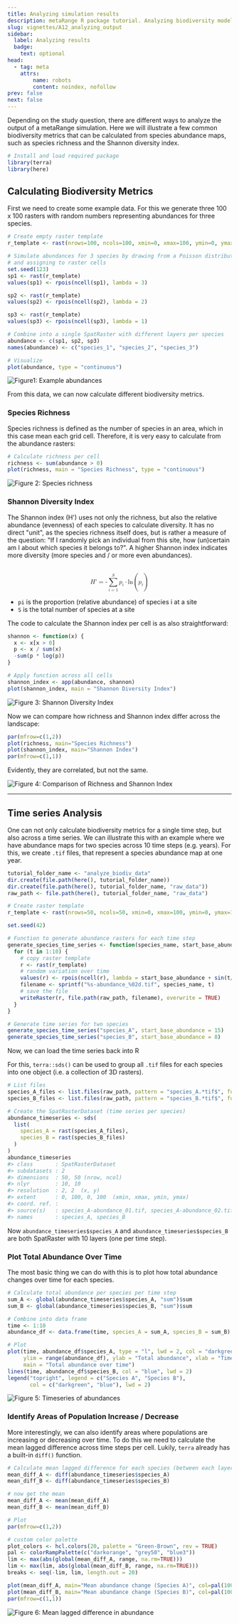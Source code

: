 ```yaml
---
title: Analyzing simulation results
description: metaRange R package tutorial. Analyzing biodiversity model output.
slug: vignettes/A12_analyzing_output
sidebar:
  label: Analyzing results
  badge:
    text: optional
head:
  - tag: meta
    attrs:
        name: robots
        content: noindex, nofollow
prev: false
next: false
---
```



Depending on the study question, there are different ways to analyze the output of a metaRange simulation.
Here we will illustrate a few common biodiversity metrics that can be calculated from species abundance maps, such as species richness and the Shannon diversity index.

``` r
# Install and load required package
library(terra)
library(here)

```

## Calculating Biodiversity Metrics

First we need to create some example data.
For this we generate three 100 x 100 rasters with random numbers representing abundances for three species.
``` r
# Create empty raster template
r_template <- rast(nrows=100, ncols=100, xmin=0, xmax=100, ymin=0, ymax=100)

# Simulate abundances for 3 species by drawing from a Poisson distribution
# and assigning to raster cells
set.seed(123)
sp1 <- rast(r_template)
values(sp1) <- rpois(ncell(sp1), lambda = 3)

sp2 <- rast(r_template)
values(sp2) <- rpois(ncell(sp2), lambda = 2)

sp3 <- rast(r_template)
values(sp3) <- rpois(ncell(sp3), lambda = 1)

# Combine into a single SpatRaster with different layers per species
abundance <- c(sp1, sp2, sp3)
names(abundance) <- c("species_1", "species_2", "species_3")

# Visualize
plot(abundance, type = "continuous")


```
![Figure1: Example abundances](../../../assets/A12_analyzing_results/abundance.png)

From this data, we can now calculate different biodiversity metrics.

### Species Richness

Species richness is defined as the number of species in an area, which in this case mean each grid cell.
Therefore, it is very easy to calculate from the abundance rasters:
``` r
# Calculate richness per cell
richness <- sum(abundance > 0)
plot(richness, main = "Species Richness", type = "continuous")


```
![Figure 2: Species richness](../../../assets/A12_analyzing_results/richness.png)

### Shannon Diversity Index

The Shannon index (H') uses not only the richness, but also the relative abundance (evenness) of each species to calculate diversity.
It has no direct "unit", as the species richness itself does, but is rather a measure of the question: "If I randomly pick an individual from this site, how (un)certain am I about which species it belongs to?". A higher Shannon index indicates more diversity (more species and / or more even abundances).

​<math xmlns="http://www.w3.org/1998/Math/MathML" display="block">
  <mrow>
    <mi>H</mi><mo>'</mo><mo>=</mo>
    <mrow>
      <mo>-</mo>
      <munderover>
        <mo>&#x2211;</mo>
        <mrow><mi>i</mi><mo>=</mo><mn>1</mn></mrow>
        <mi>S</mi>
      </munderover>
      <msub><mi>p</mi><mi>i</mi></msub>
      <mo>&#x22C5;</mo>
      <mi>ln</mi>
      <mo>(</mo>
        <msub><mi>p</mi><mi>i</mi></msub>
      <mo>)</mo>
    </mrow>
  </mrow>
</math>

- `pi`   is the proportion (relative abundance) of species i at a site
- `S` is the total number of species at a site

The code to calculate the Shannon index per cell is as also straightforward:
``` r
shannon <- function(x) {
  x <- x[x > 0]
  p <- x / sum(x)
  -sum(p * log(p))
}

# Apply function across all cells
shannon_index <- app(abundance, shannon)
plot(shannon_index, main = "Shannon Diversity Index")

```
![Figure 3: Shannon Diversity Index](../../../assets/A12_analyzing_results/shannon.png)

Now we can compare how richness and Shannon index differ across the landscape:
``` r
par(mfrow=c(1,2))
plot(richness, main="Species Richness")
plot(shannon_index, main="Shannon Index")
par(mfrow=c(1,1))

```
Evidently, they are correlated, but not the same.

![Figure 4: Comparison of Richness and Shannon Index](../../../assets/A12_analyzing_results/richness_vs_shannon.png)

_________________________________

## Time series Analysis

One can not only calculate biodiversity metrics for a single time step, but also across a time series.
We can illustrate this with an example where we have abundance maps for two species across 10 time steps (e.g. years).
For this, we create `.tif` files, that represent a species abundance map at one year.

``` r
tutorial_folder_name <- "analyze_biodiv_data"
dir.create(file.path(here(), tutorial_folder_name))
dir.create(file.path(here(), tutorial_folder_name, "raw_data"))
raw_path <- file.path(here(), tutorial_folder_name, "raw_data")

# Create raster template
r_template <- rast(nrows=50, ncols=50, xmin=0, xmax=100, ymin=0, ymax=100)

set.seed(42)

# Function to generate abundance rasters for each time step
generate_species_time_series <- function(species_name, start_base_abundance) {
  for (t in 1:10) {
    # copy raster template
    r <- rast(r_template)
    # random variation over time
    values(r) <- rpois(ncell(r), lambda = start_base_abundance + sin(t/2) * start_base_abundance/3)
    filename <- sprintf("%s-abundance_%02d.tif", species_name, t)
    # save the file
    writeRaster(r, file.path(raw_path, filename), overwrite = TRUE)
  }
}

# Generate time series for two species
generate_species_time_series("species_A", start_base_abundance = 15)
generate_species_time_series("species_B", start_base_abundance = 8)

```

Now, we can load the time series back into R

For this, `terra::sds()` can be used to group all `.tif` files for each species into one object (i.e. a collection of 3D rasters).
``` r
# List files
species_A_files <- list.files(raw_path, pattern = "species_A.*tif$", full.names = TRUE)
species_B_files <- list.files(raw_path, pattern = "species_B.*tif$", full.names = TRUE)

# Create the SpatRasterDataset (time series per species)
abundance_timeseries <- sds(
  list(
    species_A = rast(species_A_files),
    species_B = rast(species_B_files)
  )
)
abundance_timeseries
#> class       : SpatRasterDataset
#> subdatasets : 2
#> dimensions  : 50, 50 (nrow, ncol)
#> nlyr        : 10, 10
#> resolution  : 2, 2  (x, y)
#> extent      : 0, 100, 0, 100  (xmin, xmax, ymin, ymax)
#> coord. ref. :
#> source(s)   : species_A-abundance_01.tif, species_A-abundance_02.tif, ...
#> names       : species_A, species_B
```



Now `abundance_timeseries$species_A` and `abundance_timeseries$species_B` are both SpatRaster with 10 layers (one per time step).




### Plot Total Abundance Over Time

The most basic thing we can do with this is to plot how total abundance changes over time for each species.
``` r
# Calculate total abundance per species per time step
sum_A <- global(abundance_timeseries$species_A, "sum")$sum
sum_B <- global(abundance_timeseries$species_B, "sum")$sum

# Combine into data frame
time <- 1:10
abundance_df <- data.frame(time, species_A = sum_A, species_B = sum_B)

# Plot
plot(time, abundance_df$species_A, type = "l", lwd = 2, col = "darkgreen",
     ylim = range(abundance_df), ylab = "Total abundance", xlab = "Time step",
     main = "Total abundance over time")
lines(time, abundance_df$species_B, col = "blue", lwd = 2)
legend("topright", legend = c("Species A", "Species B"),
       col = c("darkgreen", "blue"), lwd = 2)

```
![Figure 5: Timeseries of abundances](../../../assets/A12_analyzing_results/timeseries.png)

### Identify Areas of Population Increase / Decrease

More interestingly, we can also identify areas where populations are increasing or decreasing over time.
To do this we need to calculate the mean lagged difference across time steps per cell.
Lukily, `terra` already has a built-in `diff()` function.

``` r
# Calculate mean lagged difference for each species (between each layer)
mean_diff_A <- diff(abundance_timeseries$species_A)
mean_diff_B <- diff(abundance_timeseries$species_B)

# now get the mean
mean_diff_A <- mean(mean_diff_A)
mean_diff_B <- mean(mean_diff_B)

# Plot
par(mfrow=c(1,2))

# custom color palette
plot_colors <- hcl.colors(20, palette = "Green-Brown", rev = TRUE)
pal <- colorRampPalette(c("darkorange", "grey50", "blue3"))
lim <- max(abs(global(mean_diff_A, range, na.rm=TRUE)))
lim <- max(lim, abs(global(mean_diff_B, range, na.rm=TRUE)))
breaks <- seq(-lim, lim, length.out = 20)

plot(mean_diff_A, main="Mean abundance change (Species A)", col=pal(100), breaks=breaks, type ="continuous")
plot(mean_diff_B, main="Mean abundance change (Species B)", col=pal(100), breaks=breaks, type ="continuous")
par(mfrow=c(1,1))
```
![Figure 6: Mean lagged difference in abundance](../../../assets/A12_analyzing_results/mean_change.png)

